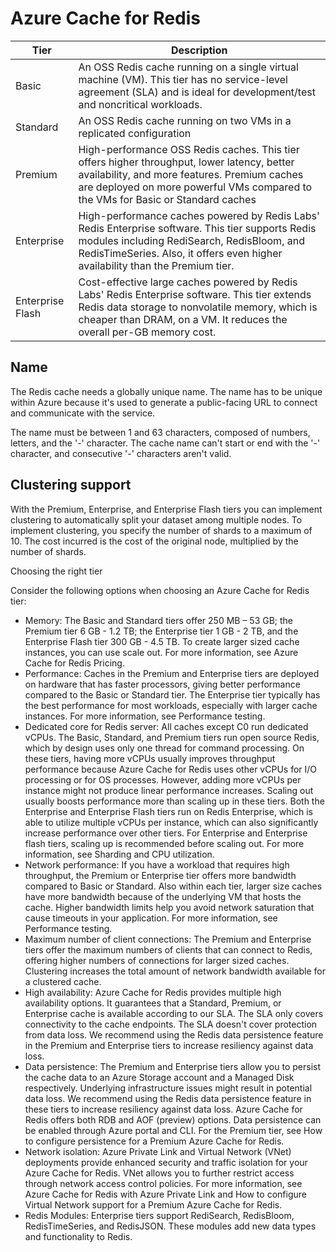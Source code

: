 # Azure Cache for Redis

| Tier | Description |
|------|-------------|
|Basic | An OSS Redis cache running on a single virtual machine (VM). This tier has no service-level agreement (SLA) and is ideal for development/test and noncritical workloads. |
| Standard | An OSS Redis cache running on two VMs in a replicated configuration|
| Premium | High-performance OSS Redis caches. This tier offers higher throughput, lower latency, better availability, and more features. Premium caches are deployed on more powerful VMs compared to the VMs for Basic or Standard caches |
| Enterprise | High-performance caches powered by Redis Labs' Redis Enterprise software. This tier supports Redis modules including RediSearch, RedisBloom, and RedisTimeSeries. Also, it offers even higher availability than the Premium tier.|
| Enterprise Flash | Cost-effective large caches powered by Redis Labs' Redis Enterprise software. This tier extends Redis data storage to nonvolatile memory, which is cheaper than DRAM, on a VM. It reduces the overall per-GB memory cost.|

## Name

The Redis cache needs a globally unique name. The name has to be unique within Azure because it's used to generate a public-facing URL to connect and communicate with the service.

The name must be between 1 and 63 characters, composed of numbers, letters, and the '-' character. The cache name can't start or end with the '-' character, and consecutive '-' characters aren't valid.

## Clustering support

With the Premium, Enterprise, and Enterprise Flash tiers you can implement clustering to automatically split your dataset among multiple nodes. To implement clustering, you specify the number of shards to a maximum of 10. The cost incurred is the cost of the original node, multiplied by the number of shards.

Choosing the right tier

Consider the following options when choosing an Azure Cache for Redis tier:

- Memory: The Basic and Standard tiers offer 250 MB – 53 GB; the Premium tier 6 GB - 1.2 TB; the Enterprise tier 1 GB - 2 TB, and the Enterprise Flash tier 300 GB - 4.5 TB. To create larger sized cache instances, you can use scale out. For more information, see Azure Cache for Redis Pricing.
- Performance: Caches in the Premium and Enterprise tiers are deployed on hardware that has faster processors, giving better performance compared to the Basic or Standard tier. The Enterprise tier typically has the best performance for most workloads, especially with larger cache instances. For more information, see Performance testing.
- Dedicated core for Redis server: All caches except C0 run dedicated vCPUs. The Basic, Standard, and Premium tiers run open source Redis, which by design uses only one thread for command processing. On these tiers, having more vCPUs usually improves throughput performance because Azure Cache for Redis uses other vCPUs for I/O processing or for OS processes. However, adding more vCPUs per instance might not produce linear performance increases. Scaling out usually boosts performance more than scaling up in these tiers. Both the Enterprise and Enterprise Flash tiers run on Redis Enterprise, which is able to utilize multiple vCPUs per instance, which can also significantly increase performance over other tiers. For Enterprise and Enterprise flash tiers, scaling up is recommended before scaling out. For more information, see Sharding and CPU utilization.
- Network performance: If you have a workload that requires high throughput, the Premium or Enterprise tier offers more bandwidth compared to Basic or Standard. Also within each tier, larger size caches have more bandwidth because of the underlying VM that hosts the cache. Higher bandwidth limits help you avoid network saturation that cause timeouts in your application. For more information, see Performance testing.
- Maximum number of client connections: The Premium and Enterprise tiers offer the maximum numbers of clients that can connect to Redis, offering higher numbers of connections for larger sized caches. Clustering increases the total amount of network bandwidth available for a clustered cache.
- High availability: Azure Cache for Redis provides multiple high availability options. It guarantees that a Standard, Premium, or Enterprise cache is available according to our SLA. The SLA only covers connectivity to the cache endpoints. The SLA doesn't cover protection from data loss. We recommend using the Redis data persistence feature in the Premium and Enterprise tiers to increase resiliency against data loss.
- Data persistence: The Premium and Enterprise tiers allow you to persist the cache data to an Azure Storage account and a Managed Disk respectively. Underlying infrastructure issues might result in potential data loss. We recommend using the Redis data persistence feature in these tiers to increase resiliency against data loss. Azure Cache for Redis offers both RDB and AOF (preview) options. Data persistence can be enabled through Azure portal and CLI. For the Premium tier, see How to configure persistence for a Premium Azure Cache for Redis.
- Network isolation: Azure Private Link and Virtual Network (VNet) deployments provide enhanced security and traffic isolation for your Azure Cache for Redis. VNet allows you to further restrict access through network access control policies. For more information, see Azure Cache for Redis with Azure Private Link and How to configure Virtual Network support for a Premium Azure Cache for Redis.
- Redis Modules: Enterprise tiers support RediSearch, RedisBloom, RedisTimeSeries, and RedisJSON. These modules add new data types and functionality to Redis.
